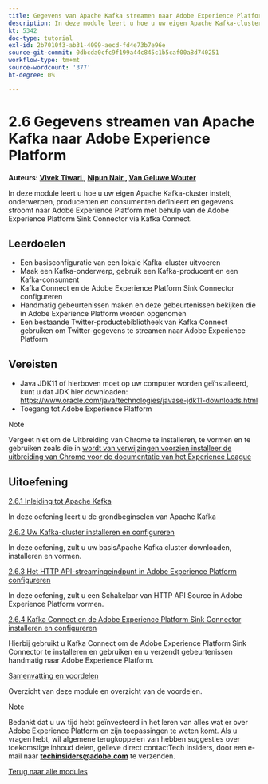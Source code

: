 ```yaml
---
title: Gegevens van Apache Kafka streamen naar Adobe Experience Platform
description: In deze module leert u hoe u uw eigen Apache Kafka-cluster instelt, onderwerpen, producenten en consumenten definieert en gegevens stroomt naar Adobe Experience Platform met behulp van de Adobe Experience Platform Sink Connector voor Kafka Connect.
kt: 5342
doc-type: tutorial
exl-id: 2b7010f3-ab31-4099-aecd-fd4e73b7e96e
source-git-commit: 0dbcda0cfc9f199a44c845c1b5caf00a8d740251
workflow-type: tm+mt
source-wordcount: '377'
ht-degree: 0%

---
```


# 2.6 Gegevens streamen van Apache Kafka naar Adobe Experience Platform

**Auteurs: [ Vivek Tiwari ](https://www.linkedin.com/in/vivek-tiwari-25092656/), [ Nipun Nair ](https://www.linkedin.com/in/nipunnair/), [ Van Geluwe Wouter ](https://www.linkedin.com/in/woutervangeluwe/)**

In deze module leert u hoe u uw eigen Apache Kafka-cluster instelt, onderwerpen, producenten en consumenten definieert en gegevens stroomt naar Adobe Experience Platform met behulp van de Adobe Experience Platform Sink Connector via Kafka Connect.

## Leerdoelen

- Een basisconfiguratie van een lokale Kafka-cluster uitvoeren
- Maak een Kafka-onderwerp, gebruik een Kafka-producent en een Kafka-consument
- Kafka Connect en de Adobe Experience Platform Sink Connector configureren
- Handmatig gebeurtenissen maken en deze gebeurtenissen bekijken die in Adobe Experience Platform worden opgenomen
- Een bestaande Twitter-productebibliotheek van Kafka Connect gebruiken om Twitter-gegevens te streamen naar Adobe Experience Platform

## Vereisten

- Java JDK11 of hierboven moet op uw computer worden geïnstalleerd, kunt u dat JDK hier downloaden: [ https://www.oracle.com/java/technologies/javase-jdk11-downloads.html ](https://www.oracle.com/java/technologies/javase-jdk11-downloads.html)
- Toegang tot Adobe Experience Platform

>[!NOTE]
>
>Vergeet niet om de Uitbreiding van Chrome te installeren, te vormen en te gebruiken zoals die in [ wordt van verwijzingen voorzien installeer de uitbreiding van Chrome voor de documentatie van het Experience League ](../../gettingstarted/gettingstarted/ex1.md)

## Uitoefening

[2.6.1 Inleiding tot Apache Kafka](./ex1.md)

In deze oefening leert u de grondbeginselen van Apache Kafka

[2.6.2 Uw Kafka-cluster installeren en configureren](./ex2.md)

In deze oefening, zult u uw basisApache Kafka cluster downloaden, installeren en vormen.

[2.6.3 Het HTTP API-streamingeindpunt in Adobe Experience Platform configureren](./ex3.md)

In deze oefening, zult u een Schakelaar van HTTP API Source in Adobe Experience Platform vormen.

[2.6.4 Kafka Connect en de Adobe Experience Platform Sink Connector installeren en configureren](./ex4.md)

Hierbij gebruikt u Kafka Connect om de Adobe Experience Platform Sink Connector te installeren en gebruiken en u verzendt gebeurtenissen handmatig naar Adobe Experience Platform.

[Samenvatting en voordelen](./summary.md)

Overzicht van deze module en overzicht van de voordelen.

>[!NOTE]
>
>Bedankt dat u uw tijd hebt geïnvesteerd in het leren van alles wat er over Adobe Experience Platform en zijn toepassingen te weten komt. Als u vragen hebt, wil algemene terugkoppelen van hebben suggesties over toekomstige inhoud delen, gelieve direct contactTech Insiders, door een e-mail naar **techinsiders@adobe.com** te verzenden.

[Terug naar alle modules](../../../overview.md)
